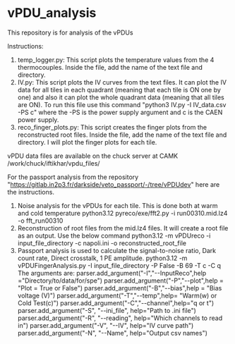 # vPDU_analysis
This repository is for analysis of the vPDUs

Instructions:
1. temp_logger.py: This script plots the temperature values from the 4 thermocouples. Inside the file, add the name of the text file and directory.
2. IV.py: This script plots the IV curves from the text files. It can plot the IV data for all tiles in each quadrant (meaning that each tile is ON one by one) and also it can plot the whole quadrant data (meaning that all tiles are ON). 
   To run this file use this command "python3 IV.py -I IV_data.csv -PS c" where the -PS is the power supply argument and c is the CAEN power supply.
3. reco_finger_plots.py: This script creates the finger plots from the reconstructed root files. Inside the file, add the name of the text file and directory. I will plot the finger plots for each tile.
   
vPDU data files are available on the chuck server at CAMK
/work/chuck/iftikhar/vpdu_files/



For the passport analysis from the repository "https://gitlab.in2p3.fr/darkside/veto_passport/-/tree/vPDUdev" here are the instructions.
1. Noise analysis for the vPDUs for each tile. This is done both at warm and cold temperature
   python3.12 pyreco/exe/fft2.py -i run00310.mid.lz4 -o fft_run00310
2. Reconstruction of root files from the mid.lz4 files. It will create a root file as an output. Use the below command
   python3.12 -m vPDUreco -i input_file_directory -c napoli.ini -o reconstructed_root_file
3. Passport analysis is used to calculate the signal-to-noise ratio, Dark count rate, Direct crosstalk, 1 PE amplitude.
   python3.12 -m vPDUFingerAnalysis.py  -I input_file_directory -P False -B 69 -T c -C q
   The arguments are:
    parser.add_argument("-I","--InputReco",help ="Directory/to/data/for/spe")
    parser.add_argument("-P","--plot",help = "Plot = True or False")
    parser.add_argument("-B","--bias",help = "Bias voltage (V)")
    parser.add_argument("-T","--temp",help= "Warm(w) or Cold Test(c)")
    parser.add_argument("-C","--channel",help="q or t")
    parser.add_argument("-S", "--ini_file", help="Path to .ini file")
    parser.add_argument("-R", "--reading", help="Which channels to read in")
    parser.add_argument("-V", "--IV", help="IV curve path")
    parser.add_argument("-N", "--Name", help="Output csv names")
   
